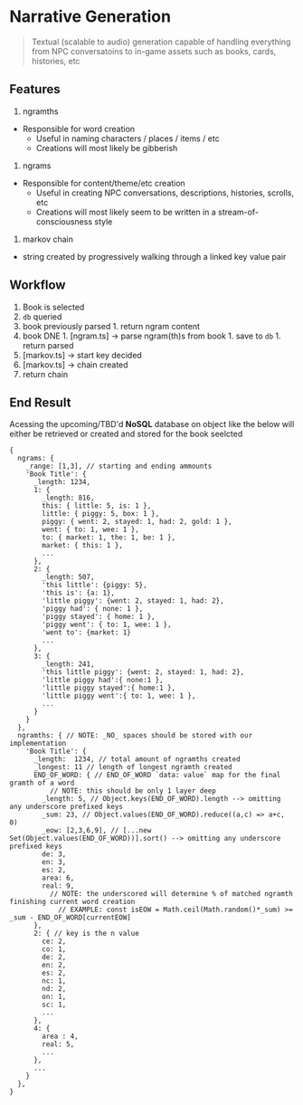 # Narrative Generation

> Textual (scalable to audio) generation capable of handling everything from NPC conversatoins to in-game assets such as books, cards, histories, etc

## Features
1. ngramths
  - Responsible for word creation
    - Useful in naming characters / places / items / etc
    - Creations will most likely be gibberish
1. ngrams
  - Responsible for content/theme/etc creation
    -  Useful in creating NPC conversations,  descriptions, histories, scrolls, etc
    - Creations will most likely seem to be written in a stream-of-consciousness style
1. markov chain
  - string created by progressively walking through a linked key value pair

## Workflow
1. Book is selected
1. `db` queried
  1. book previously parsed
    1. return ngram content
  1. book DNE
    1. [ngram.ts] -> parse ngram(th)s from book
    1. save to `db`
    1. return parsed
1. [markov.ts] -> start key decided
1. [markov.ts] -> chain created
1. return chain

## End Result
Acessing the upcoming/TBD'd **NoSQL** database on object like the below will either be retrieved or created and stored for the book seelcted
```
{
  ngrams: {
    _range: [1,3], // starting and ending ammounts 
    'Book Title': {
      _length: 1234,
      1: {
        _length: 816,
        this: { little: 5, is: 1 },
        little: { piggy: 5, box: 1 },
        piggy: { went: 2, stayed: 1, had: 2, gold: 1 },
        went: { to: 1, wee: 1 },
        to: { market: 1, the: 1, be: 1 },
        market: { this: 1 },
        ...
      },
      2: {
        _length: 507,
        'this little': {piggy: 5},
        'this is': {a: 1},
        'little piggy': {went: 2, stayed: 1, had: 2},
        'piggy had': { none: 1 },
        'piggy stayed': { home: 1 },
        'piggy went': { to: 1, wee: 1 },
        'went to': {market: 1}
        ...
      },
      3: {
        _length: 241,
        'this little piggy': {went: 2, stayed: 1, had: 2},
        'little piggy had':{ none:1 },
        'little piggy stayed':{ home:1 },
        'little piggy went':{ to: 1, wee: 1 },
        ...
      }
    }
  },
  ngramths: { // NOTE: _NO_ spaces should be stored with our implementation
    'Book Title': {
      _length:  1234, // total amount of ngramths created
      _longest: 11 // length of longest ngramth created
      END_OF_WORD: { // END_OF_WORD `data: value` map for the final gramth of a word
          // NOTE: this should be only 1 layer deep
        _length: 5, // Object.keys(END_OF_WORD).length --> omitting any underscore prefixed keys
        _sum: 23, // Object.values(END_OF_WORD).reduce((a,c) => a+c, 0)
        _eow: [2,3,6,9], // [...new Set(Object.values(END_OF_WORD))].sort() --> omitting any underscore prefixed keys
        de: 3,
        en: 3,
        es: 2,
        area: 6,
        real: 9,
          // NOTE: the underscored will determine % of matched ngramth finishing current word creation
            // EXAMPLE: const isEOW = Math.ceil(Math.random()*_sum) >= _sum - END_OF_WORD[currentEOW]
      },
      2: { // key is the n value
        ce: 2,
        co: 1,
        de: 2,
        en: 2,
        es: 2,
        nc: 1,
        nd: 2,
        on: 1,
        sc: 1,
        ...
      },
      4: {
        area : 4,
        real: 5,
        ...
      },
      ...
    }
  },
}
```